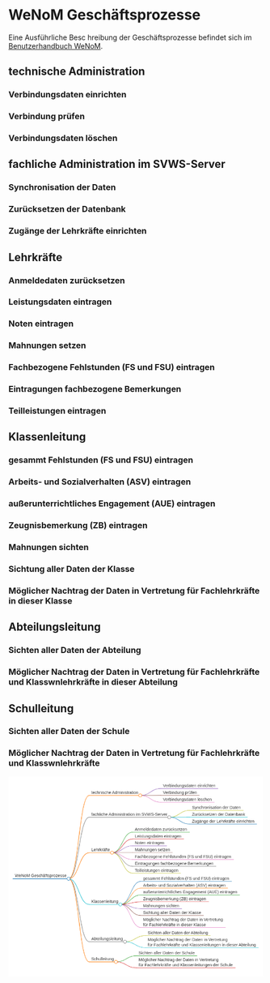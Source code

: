 # WeNoM Geschäftsprozesse


Eine Ausführliche Besc hreibung der Geschäftsprozesse befindet sich im [Benutzerhandbuch WeNoM](wenom_handbuch.md).

## technische Administration  

### Verbindungsdaten einrichten 

### Verbindung prüfen 

### Verbindungsdaten löschen




## fachliche Administration im SVWS-Server

### Synchronisation der Daten

### Zurücksetzen der Datenbank 

### Zugänge der Lehrkräfte einrichten




## Lehrkräfte 

### Anmeldedaten zurücksetzen

### Leistungsdaten eintragen

### Noten eintragen

### Mahnungen setzen

### Fachbezogene Fehlstunden (FS und FSU) eintragen

### Eintragungen fachbezogene Bemerkungen

### Teilleistungen eintragen




## Klassenleitung

### gesammt Fehlstunden (FS und FSU) eintragen

### Arbeits- und Sozialverhalten (ASV) eintragen

### außerunterrichtliches Engagement (AUE) eintragen

### Zeugnisbemerkung (ZB) eintragen

### Mahnungen sichten

### Sichtung aller Daten der Klasse

### Möglicher Nachtrag der Daten in Vertretung für Fachlehrkräfte in dieser Klasse





## Abteilungsleitung

### Sichten aller Daten der Abteilung

### Möglicher Nachtrag der Daten in Vertretung für Fachlehrkräfte und Klasswnlehrkräfte in dieser Abteilung


## Schulleitung

### Sichten aller Daten der Schule

### Möglicher Nachtrag der Daten in Vertretung für Fachlehrkräfte und Klasswnlehrkräfte


![WenomGeschaeftsprozesse.png](graphics/WenomGeschaeftsprozesse.png)



